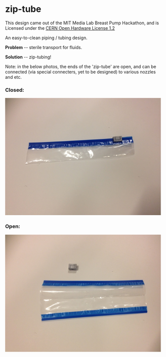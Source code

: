 zip-tube
========

This design came out of the MIT Media Lab Breast Pump Hackathon, and is Licensed under the [CERN Open Hardware License 1.2](http://www.ohwr.org/documents/294a
) 

An easy-to-clean piping / tubing design.

**Problem** -- sterile transport for fluids.

**Solution** -- zip-tubing!

Note: in the below photos, the ends of the 'zip-tube' are open, and can be connected (via special connecters, yet to be designed) to various nozzles and etc.

### Closed:

<img src="https://raw.githubusercontent.com/dwblair/zip-tube/master/ziptube-closed.jpg">

### Open:

<img src="https://raw.githubusercontent.com/dwblair/zip-tube/master/ziptube-open.jpg">

